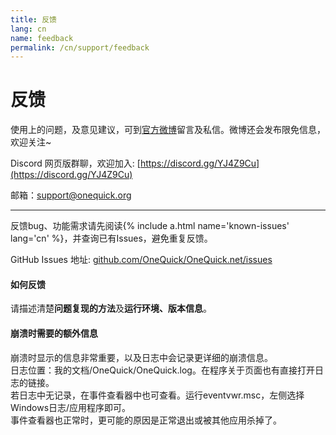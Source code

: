 ```yaml
---
title: 反馈
lang: cn
name: feedback
permalink: /cn/support/feedback
---
```


# 反馈

使用上的问题，及意见建议，可到[官方微博](http://weibo.com/onequick)留言及私信。微博还会发布限免信息，欢迎关注~

Discord 网页版群聊，欢迎加入: [https://discord.gg/YJ4Z9Cu](https://discord.gg/YJ4Z9Cu)

邮箱：[support@onequick.org](mailto:support@onequick.org)  

---

反馈bug、功能需求请先阅读{% include a.html name='known-issues' lang='cn' %}，并查询已有Issues，避免重复反馈。

GitHub Issues 地址: [github.com/OneQuick/OneQuick.net/issues](https://github.com/OneQuick/OneQuick.net/issues)  

#### 如何反馈

请描述清楚**问题复现的方法**及**运行环境、版本信息**。

#### 崩溃时需要的额外信息

崩溃时显示的信息非常重要，以及日志中会记录更详细的崩溃信息。  
日志位置：我的文档/OneQuick/OneQuick.log。在程序关于页面也有直接打开日志的链接。  
若日志中无记录，在事件查看器中也可查看。运行eventvwr.msc，左侧选择Windows日志/应用程序即可。  
事件查看器也正常时，更可能的原因是正常退出或被其他应用杀掉了。  
